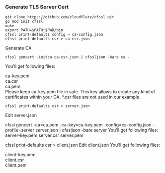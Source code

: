 ### Generate TLS Server Cert
```
git clone https://github.com/cloudflare/cfssl.git  
go mod init cfssl  
make  
export PATH=$PATH:$PWD/bin   
cfssl print-defaults config > ca-config.json  
cfssl print-defaults csr > ca-csr.json  
```
Generate CA
```
cfssl gencert -initca ca-csr.json | cfssljson -bare ca -  
```
You'll get following files:

ca-key.pem  
ca.csr  
ca.pem  
Please keep ca-key.pem file in safe. 
This key allows to create any kind of certificates within your CA.
*.csr files are not used in our example.
```
cfssl print-defaults csr > server.json
```
Edit server.json

cfssl gencert -ca=ca.pem -ca-key=ca-key.pem -config=ca-config.json -profile=server server.json | cfssljson -bare server
You'll get following files:
server-key.pem
server.csr
server.pem


cfssl print-defaults csr > client.json
Edit client.json
You'll get following files:

client-key.pem  
client.csr  
client.pem  



